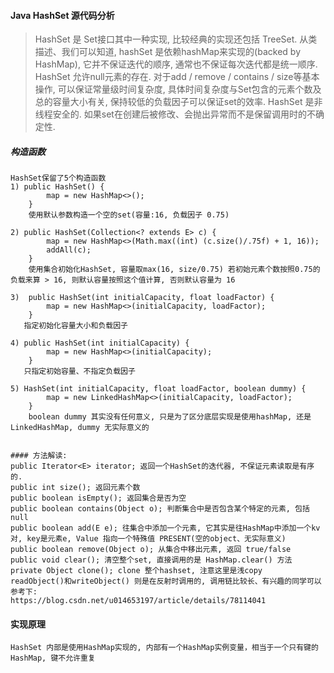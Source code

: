 
#### Java HashSet 源代码分析

> HashSet 是 Set接口其中一种实现, 比较经典的实现还包括 TreeSet.
从类描述、我们可以知道, hashSet 是依赖hashMap来实现的(backed by HashMap), 它并不保证迭代的顺序, 通常也不保证每次迭代都是统一顺序. HashSet 允许null元素的存在. 对于add / remove / contains / size等基本操作, 可以保证常量级时间复杂度, 具体时间复杂度与Set包含的元素个数及总的容量大小有关, 保持较低的负载因子可以保证set的效率.
HashSet 是非线程安全的. 如果set在创建后被修改、会抛出异常而不是保留调用时的不确定性.

##### 构造函数
```
HashSet保留了5个构造函数
1) public HashSet() {
        map = new HashMap<>();
    }
    使用默认参数构造一个空的set(容量:16, 负载因子 0.75)
    
2) public HashSet(Collection<? extends E> c) {
        map = new HashMap<>(Math.max((int) (c.size()/.75f) + 1, 16));
        addAll(c);
    }
    使用集合初始化HashSet, 容量取max(16, size/0.75) 若初始元素个数按照0.75的负载来算 > 16, 则默认容量按照这个值计算, 否则默认容量为 16

3)  public HashSet(int initialCapacity, float loadFactor) {
        map = new HashMap<>(initialCapacity, loadFactor);
    }
   指定初始化容量大小和负载因子

4) public HashSet(int initialCapacity) {
        map = new HashMap<>(initialCapacity);
    }
   只指定初始容量、不指定负载因子

5) HashSet(int initialCapacity, float loadFactor, boolean dummy) {
        map = new LinkedHashMap<>(initialCapacity, loadFactor);
    }
    boolean dummy 其实没有任何意义, 只是为了区分底层实现是使用hashMap, 还是LinkedHashMap, dummy 无实际意义的
    

#### 方法解读:
public Iterator<E> iterator; 返回一个HashSet的迭代器, 不保证元素读取是有序的.
public int size(); 返回元素个数
public boolean isEmpty(); 返回集合是否为空
public boolean contains(Object o); 判断集合中是否包含某个特定的元素, 包括 null
public boolean add(E e); 往集合中添加一个元素, 它其实是往HashMap中添加一个kv对, key是元素e, Value 指向一个特殊值 PRESENT(空的object、无实际意义)
public boolean remove(Object o); 从集合中移出元素, 返回 true/false
public void clear(); 清空整个set, 直接调用的是 HashMap.clear() 方法
private Object clone(); clone 整个hashset, 注意这里是浅copy
readObject()和writeObject() 则是在反射时调用的, 调用链比较长、有兴趣的同学可以参考下:
https://blog.csdn.net/u014653197/article/details/78114041 
```

#### 实现原理
```
HashSet 内部是使用HashMap实现的, 内部有一个HashMap实例变量，相当于一个只有键的HashMap, 键不允许重复
```